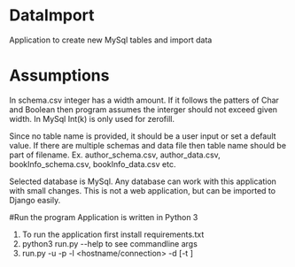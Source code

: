 # DataImport
Application to create new MySql tables and import data

# Assumptions

In schema.csv integer has a width amount. If it follows the patters of Char and Boolean then program assumes the interger should not exceed given width. In MySql Int(k) is only used for zerofill.

Since no table name is provided, it should be a user input or set a default value. 
If there are multiple schemas and data file then table name should be part of filename. Ex. author_schema.csv, author_data.csv, bookInfo_schema.csv, bookInfo_data.csv etc.

Selected database is MySql. Any database can work with this application with small changes. This is not a web application, but can be imported to Django easily.


#Run the program
Application is written in Python 3
1. To run the application first install requirements.txt 
2. python3 run.py --help to see commandline args
3. run.py -u <username> -p <password> -l <hostname/connection> -d <database> [-t <tablename>]


